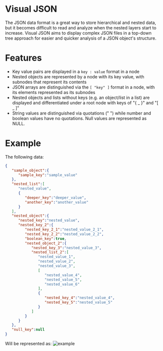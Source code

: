 # Visual JSON
The JSON data format is a great way to store hierarchical and nested data, but it becomes difficult to read and analyze when the nested layers start to increase. Visual JSON aims to display complex JSON files in a top-down tree approach for easier and quicker analysis of a JSON object's structure.

# Features
- Key value pairs are displayed in a `key : value` format in a node
- Nested objects are represented by a node with its key value, with subnodes that represent its contents
- JSON arrays are distinguished via the `[ "key" ]` format in a node, with its elements represented as its subnodes
- Nested objects and lists without keys (e.g. an object/list in a list) are displayed and differentiated under a root node with keys of "{ _ }" and "[ _ ]"
- String values are distinguished via quotations (" ") while number and boolean values have no quotations. Null values are represented as NULL.

# Example

The following data:
```JSON
{
   "sample_object":{
      "sample_key":"sample_value"
   },
   "nested_list":[
      "nested_value",
      {
         "deeper_key":"deeper_value",
         "another_key":"another_value"
      }
   ],
   "nested_object":{
      "nested_key":"nested_value",
      "nested_key_2":{
         "nested_key_2_1":"nested_value_2_1",
         "nested_key_2_2":"nested_value_2_2",
         "boolean_key":true,
         "nested_object_2":{
            "nested_key_3":"nested_value_3",
            "nested_list_2":[
               "nested_value_1",
               "nested_value_2",
               "nested_value_3",
               [
                  "nested_value_4",
                  "nested_value_5",
                  "nested_value_6"
               ],
               {
                  "nested_key_4":"nested_value_4",
                  "nested_key_5":"nested_value_5"
               }
            ]
         }
      }
   },
   "null_key":null
}
```

Will be represented as:
![example](https://user-images.githubusercontent.com/76023265/222950563-16b0076b-0993-468a-8afa-2f9e8011d2ae.png)


